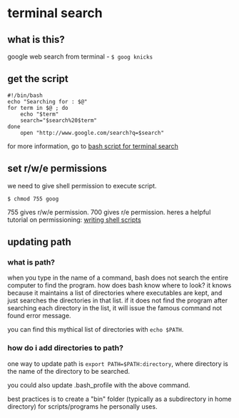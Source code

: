 # terminal search

## what is this? 
google web search from terminal - `$ goog knicks`

## get the script

```
#!/bin/bash
echo "Searching for : $@"
for term in $@ ; do
    echo "$term"
    search="$search%20$term"
done
    open "http://www.google.com/search?q=$search"
```
for more information, go to [bash script for terminal search](https://stackoverflow.com/questions/35741161/google-search-from-terminal)

## set r/w/e permissions
we need to give shell permission to execute script. 
```
$ chmod 755 goog
```
755 gives r/w/e permission. 700 gives r/e permission. heres a helpful tutorial on permissioning: [writing shell scripts](http://linuxcommand.org/wss0010.php)

## updating path

### what is path?
when you type in the name of a command, bash does not search the entire computer to find the program. how does bash know where to look? it knows because it maintains a list of directories where executables are kept, and just searches the directories in that list. if it does not find the program after searching each directory in the list, it will issue the famous command not found error message.

you can find this mythical list of directories with `echo $PATH`.

### how do i add directories to path?
one way to update path is `export PATH=$PATH:directory`, where directory is the name of the directory to be searched.

you could also update .bash_profile with the above command.

best practices is to create a "bin" folder (typically as a subdirectory in home directory) for scripts/programs he personally uses. 